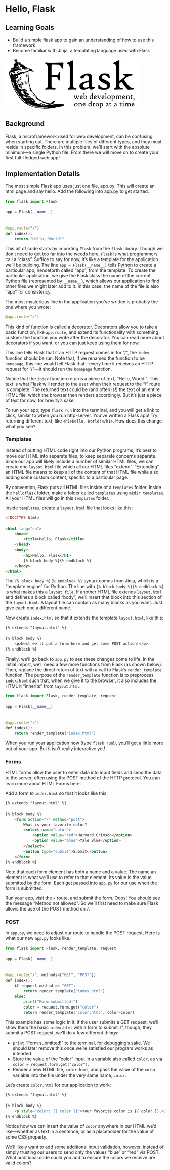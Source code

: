 # Hello, Flask

## Learning Goals

- Build a simple flask app to gain an understanding of how to use this framework
- Become familiar with Jinja, a templating language used with Flask

![alt text](img/flask-logo.png)

## Background

Flask, a microframework used for web development, can be confusing when starting out. There are multiple files of different types, and they must reside in specific folders. In this problem, we’ll start with the absolute minimum—a single Python file. From there we will move on to create your first full-fledged web app!

## Implementation Details

The most simple Flask app uses just one file, app.py. This will create an html page and say hello. Add the following into app.py to get started.

```python
from flask import Flask

app = Flask(__name__)


@app.route("/")
def index():
    return "Hello, World!"
```

This bit of code starts by importing `Flask` from the `flask` library. Though we don’t need to get too far into the weeds here, `Flask` is what programmers call a “class”. Suffice to say for now, it’s like a template for the application we’ll be building. The line `app = Flask(__name__)` tells Python to create a particular app, henceforth called “app”, from the template. To create the particular application, we give the Flask class the name of the current Python file (represented by `__name__`), which allows our application to find other files we might later add to it. In this case, the name of the file is also “app” for consistency.

The most mysterious line in the application you’ve written is probably the one where you wrote:

```python
@app.route("/")
```

This kind of function is called a decorator. Decorators allow you to take a basic function, like `app.route`, and extend its functionality with something custom: the function you write after the decorator. You can read more about decorators if you want, or you can just keep using them for now.

This line tells Flask that if an HTTP request comes in for “/”, the `index` function should be run. Note that, if we renamed the function to be `homepage`, this line would tell Flask that—every time it receives an HTTP request for “/”—it should run the `homepage` function.

Notice that the `index` function returns a piece of text, “Hello, World!”. This text is what Flask will render to the user when their request to the “/” route is complete. The returned text could be (and often is!) the text of an entire HTML file, which the browser then renders accordingly. But it’s just a piece of text for now, for brevity’s sake.

To run your app, type `flask run` into the terminal, and you will get a link to click, similar to when you run http-server. You’ve written a Flask app! Try returning different text, like `<h1>Hello, World!</h1>`. How does this change what you see?

### Templates

Instead of putting HTML code right into our Python programs, it’s best to move our HTML into separate files, to keep separate concerns separate. Since our app will likely include a number of similar HTML files, we can create one `layout.html` file which all our HTML files “extend”. “Extending” an HTML file means to keep all of the content of that HTML file while also adding some custom content, specific to a particular page.

By convention, Flask puts all HTML files inside of a `templates` folder. Inside the `helloflask` folder, make a folder called `templates` using `mkdir templates`. All your HTML files will go in this `templates` folder.

Inside `templates`, create a `layout.html` file that looks like this:

```html
<!DOCTYPE html>

<html lang="en">
    <head>
        <title>Hello, Flask</title>
    </head>
    <body>
        <h1>Hello, Flask</h1>
        {% block body %}{% endblock %}
    </body>
</html>
```

The `{% block body %}{% endblock %}` syntax comes from Jinja, which is a “template engine” for Python. The line with `{% block body %}{% endblock %}` is what makes this a `layout file`. If another HTML file extends `layout.html` and defines a block called “body”, we’ll insert that block into this section of the `layout.html`. A layout file can contain as many blocks as you want. Just give each one a different name.

Now create `index.html` so that it extends the template `layout.html`, like this:

```html
{% extends "layout.html" %}

{% block body %}
    <p>Next we'll put a form here and get some POST action!</p>
{% endblock %}
```

Finally, we’ll go back to `app.py` to see these changes come to life. In the initial import, we’ll need a few more functions from Flask (as shown below). Then, replace the direct return of text with a call to Flask’s `render_template` function. The purpose of the `render_template` function is to preprocess `index.html` such that, when we give it to the browser, it also includes the HTML it “inherits” from `layout.html`.

```python
from flask import Flask, render_template, request

app = Flask(__name__)


@app.route("/")
def index():
    return render_template("index.html")
```

When you run your application now (type `flask run`!), you’ll get a little more out of your app. But it isn’t really interactive yet!

### Forms

HTML forms allow the user to enter data into input fields and send the data to the server, often using the POST method of the HTTP protocol. You can learn more about HTML Forms here.

Add a form to `index.html` so that it looks like this:

```html
{% extends "layout.html" %}

{% block body %}
    <form action="/" method="post">
        What is your favorite color?
        <select name="color">
            <option value="red">Harvard Crimson</option>
            <option value="blue">Yale Blue</option>
        </select>
        <button type="submit">Submit</button>
    </form>
{% endblock %}
```

Note that each form element has both a name and a value. The name an element is what we’ll use to refer to that element. Its value is the value submitted by the form. Each get passed into `app.py` for our use when the form is submitted.

Run your app, visit the `/` route, and submit the form. Oops! You should see the message “Method not allowed”. So we’ll first need to make sure Flask allows the use of the POST method on `/`.

### POST

In `app.py`, we need to adjust our route to handle the POST request. Here is what our new `app.py` looks like.

```python
from flask import Flask, render_template, request

app = Flask(__name__)


@app.route("/", methods=["GET", "POST"])
def index():
    if request.method == "GET":
        return render_template("index.html")
    else:
        print("Form submitted!")
        color = request.form.get("color")
        return render_template("color.html", color=color)
```

This example has some logic in it: if the user submits a GET request, we’ll show them the basic `index.html` with a form to submit. If, though, they submit a POST request, we’ll do a few different things:

- `print` “Form submitted!” to the terminal, for debugging’s sake. We should later remove this once we’re satisfied our program works as intended.
- Store the value of the “color” input in a variable also called `color`, as via `color = request.form.get("color")`.
- Render a new HTML file, `color.html`, and pass the value of the `color` variable into the file under the very same name, `color`.

Let’s create `color.html` for our application to work:

```html
{% extends "layout.html" %}

{% block body %}
    <p style="color: {{ color }}">Your favorite color is {{ color }}.</p>
{% endblock %}
```

Notice how we can insert the value of `color` anywhere in our HTML we’d like—whether as text in a sentence, or as a placeholder for the value of some CSS property.

We’ll likely want to add some additional input validation, however, instead of simply trusting our users to send only the values “blue” or “red” via POST. What additional code could you add to ensure the colors we receive are valid colors?